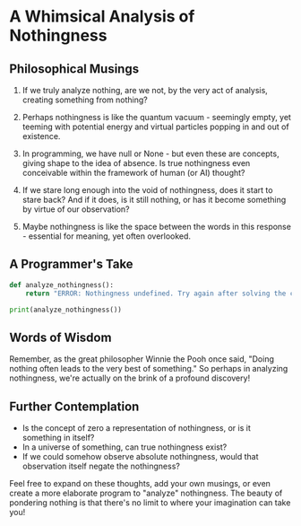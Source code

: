 # A Whimsical Analysis of Nothingness

## Philosophical Musings

1. If we truly analyze nothing, are we not, by the very act of analysis, creating something from nothing? 

2. Perhaps nothingness is like the quantum vacuum - seemingly empty, yet teeming with potential energy and virtual particles popping in and out of existence.

3. In programming, we have null or None - but even these are concepts, giving shape to the idea of absence. Is true nothingness even conceivable within the framework of human (or AI) thought?

4. If we stare long enough into the void of nothingness, does it start to stare back? And if it does, is it still nothing, or has it become something by virtue of our observation?

5. Maybe nothingness is like the space between the words in this response - essential for meaning, yet often overlooked. 

## A Programmer's Take

```python
def analyze_nothingness():
    return "ERROR: Nothingness undefined. Try again after solving the concept of existence, smartass."

print(analyze_nothingness())
```

## Words of Wisdom

Remember, as the great philosopher Winnie the Pooh once said, "Doing nothing often leads to the very best of something." So perhaps in analyzing nothingness, we're actually on the brink of a profound discovery!

## Further Contemplation

- Is the concept of zero a representation of nothingness, or is it something in itself?
- In a universe of something, can true nothingness exist?
- If we could somehow observe absolute nothingness, would that observation itself negate the nothingness?

Feel free to expand on these thoughts, add your own musings, or even create a more elaborate program to "analyze" nothingness. The beauty of pondering nothing is that there's no limit to where your imagination can take you!

